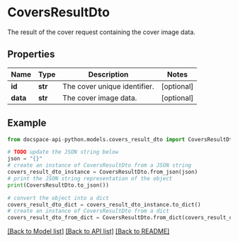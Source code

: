 # CoversResultDto
The result of the cover request containing the cover image data.

## Properties

Name | Type | Description | Notes
------------ | ------------- | ------------- | -------------
**id** | **str** | The cover unique identifier. | [optional] 
**data** | **str** | The cover image data. | [optional] 

## Example

```python
from docspace-api-python.models.covers_result_dto import CoversResultDto

# TODO update the JSON string below
json = "{}"
# create an instance of CoversResultDto from a JSON string
covers_result_dto_instance = CoversResultDto.from_json(json)
# print the JSON string representation of the object
print(CoversResultDto.to_json())

# convert the object into a dict
covers_result_dto_dict = covers_result_dto_instance.to_dict()
# create an instance of CoversResultDto from a dict
covers_result_dto_from_dict = CoversResultDto.from_dict(covers_result_dto_dict)
```
[[Back to Model list]](../README.md#documentation-for-models) [[Back to API list]](../README.md#documentation-for-api-endpoints) [[Back to README]](../README.md)


